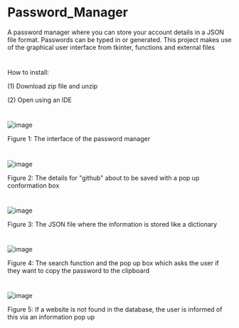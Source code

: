 # Password_Manager
A password manager where you can store your account details in a JSON file format. Passwords can be typed in or generated. This project makes use of the graphical user interface from tkinter, functions and external files
#
How to install:

(1) Download zip file and unzip

(2) Open using an IDE

#
![image](https://user-images.githubusercontent.com/96390217/185495942-7a71868b-4a7a-4371-a5c3-e92e45f623c8.png)

Figure 1: The interface of the password manager
#
![image](https://user-images.githubusercontent.com/96390217/185507775-519674f0-1ebe-429e-8895-e20697f902d9.png)

Figure 2: The details for "github" about to be saved with a pop up conformation box
#

![image](https://user-images.githubusercontent.com/96390217/185507955-6cc28319-2539-42ae-914c-7fc61d2c07c9.png)

Figure 3: The JSON file where the information is stored like a dictionary 
#

![image](https://user-images.githubusercontent.com/96390217/185508114-19d81a23-dc3d-43bd-9dd9-c7359c3c9876.png)

Figure 4: The search function and the pop up box which asks the user if they want to copy the password to the clipboard
#
![image](https://user-images.githubusercontent.com/96390217/185508240-1e238672-15d6-4c8b-a622-b6a604f17eb3.png)

Figure 5: If a website is not found in the database, the user is informed of this via an information pop up

